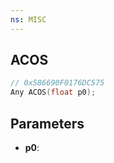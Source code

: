 ```yaml
---
ns: MISC
---
```

## ACOS

```c
// 0x586690F0176DC575
Any ACOS(float p0);
```

## Parameters
* **p0**:
